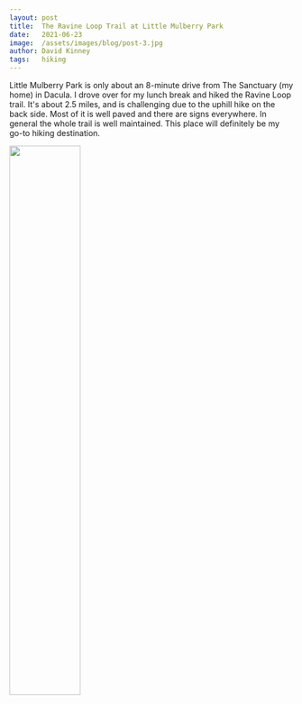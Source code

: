 ```yaml
---
layout: post
title:  The Ravine Loop Trail at Little Mulberry Park
date:   2021-06-23
image:  /assets/images/blog/post-3.jpg
author: David Kinney
tags:   hiking
---
```


Little Mulberry Park is only about an 8-minute drive from The Sanctuary (my home) in Dacula. I drove over for my lunch break and hiked the Ravine Loop trail. It's about 2.5 miles, and is challenging due to the uphill hike on the back side. Most of it is well paved and there are signs everywhere. In general the whole trail is well maintained. This place will definitely be my go-to hiking destination.

<!-- ![20210622_121214](https://user-images.githubusercontent.com/43932354/123276327-11fe5280-d4d3-11eb-9607-16a72ba4b0a7.jpg) -->
<img src="https://user-images.githubusercontent.com/43932354/43932354/123276327-11fe5280-d4d3-11eb-9607-16a72ba4b0a7.jpg" height="50%" width="50%">
